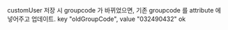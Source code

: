 customUser 저장 시
groupcode 가 바뀌었으면, 기존 groupcode 를 attribute 에 넣어주고 업데이트.
key "oldGroupCode", value "032490432" ok
